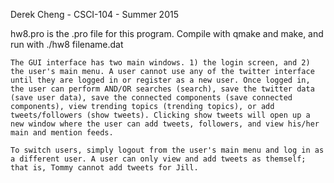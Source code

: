 Derek Cheng - CSCI-104 - Summer 2015

hw8.pro is the .pro file for this program. Compile with qmake and make, and run with 
./hw8 filename.dat


    The GUI interface has two main windows. 1) the login screen, and 2) the user's main menu. A user cannot use any of the twitter interface until they are logged in or register as a new user. Once logged in, the user can perform AND/OR searches (search), save the twitter data (save user data), save the connected components (save connected components), view trending topics (trending topics), or add tweets/followers (show tweets). Clicking show tweets will open up a new window where the user can add tweets, followers, and view his/her main and mention feeds.

    To switch users, simply logout from the user's main menu and log in as a different user. A user can only view and add tweets as themself; that is, Tommy cannot add tweets for Jill.
